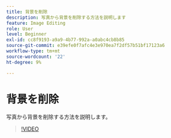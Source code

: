 ```yaml
---
title: 背景を削除
description: 写真から背景を削除する方法を説明します
feature: Image Editing
role: User
level: Beginner
exl-id: cc8f9193-a9a9-4b77-992a-a0abc4cb8b85
source-git-commit: e39efe0f7afc4e3e970ea7f2df57b51bf17123a6
workflow-type: tm+mt
source-wordcount: '22'
ht-degree: 9%

---
```


# 背景を削除

写真から背景を削除する方法を説明します。

>[!VIDEO](https://video.tv.adobe.com/v/3420220?quality=12&learn=on&hidetitle=true)
